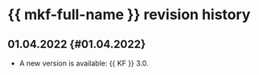 # {{ mkf-full-name }} revision history

## 01.04.2022 {#01.04.2022}

* A new version is available: {{ KF }} 3.0.
